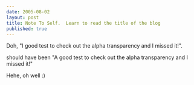 ```yaml
--- 
date: 2005-08-02
layout: post
title: Note To Self.  Learn to read the title of the blog
published: true
---
```

Doh, "I good test to check out the alpha transparency and I missed it!".<p />should have been "A good test to check out the alpha transparency and I missed it!" <p />Hehe, oh well :)<div class="blogger-post-footer"><img class="posterous_download_image" src="https://blogger.googleusercontent.com/tracker/8109338-112301562674248664?l=www.kinlan.co.uk%2Findex.html" height="1" alt="" width="1" /></div>
